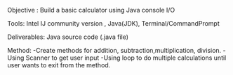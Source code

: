 Objective : Build a basic calculator using Java console I/O

Tools: Intel IJ community version , Java(JDK), Terminal/CommandPrompt

Deliverables: Java source code (.java file)

Method: -Create methods for addition, subtraction,multiplication, division.
        -Using Scanner to get user input
        -Using loop to do multiple calculations until user wants to exit from the method.
